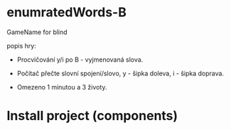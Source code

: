 # enumratedWords-B
GameName for blind

popis hry:

- Procvičování y/i po B - vyjmenovaná slova.

- Počítač přečte slovní spojení/slovo, y - šipka doleva, i - šipka doprava.

- Omezeno 1 minutou a 3 životy.

# Install project (components)
